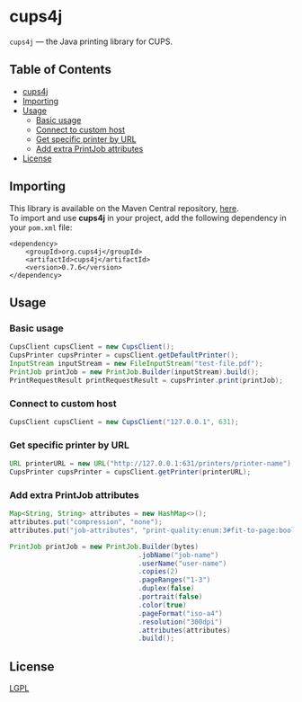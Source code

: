 # cups4j

``cups4j`` — the Java printing library for CUPS.

## Table of Contents

* [cups4j](#cups4j)
* [Importing](#importing)
* [Usage](#usage)
  * [Basic usage](#basic-usage)
  * [Connect to custom host](#connect-to-custom-host)
  * [Get specific printer by URL](#get-specific-printer-by-url)
  * [Add extra PrintJob attributes](#add-extra-printjob-attributes)
* [License](#license)

## Importing

This library is available on the Maven Central repository, [here](https://mvnrepository.com/artifact/org.cups4j/cups4j).  
To import and use **cups4j** in your project, add the following dependency in your `pom.xml` file:

```maven-pom
<dependency>
    <groupId>org.cups4j</groupId>
    <artifactId>cups4j</artifactId>
    <version>0.7.6</version>
</dependency>
```

## Usage

### Basic usage
```java
CupsClient cupsClient = new CupsClient();
CupsPrinter cupsPrinter = cupsClient.getDefaultPrinter();
InputStream inputStream = new FileInputStream("test-file.pdf");
PrintJob printJob = new PrintJob.Builder(inputStream).build();
PrintRequestResult printRequestResult = cupsPrinter.print(printJob);
```

### Connect to custom host
```java
CupsClient cupsClient = new CupsClient("127.0.0.1", 631);
```

### Get specific printer by URL
```java
URL printerURL = new URL("http://127.0.0.1:631/printers/printer-name");
CupsPrinter cupsPrinter = cupsClient.getPrinter(printerURL);
```

### Add extra PrintJob attributes
```java
Map<String, String> attributes = new HashMap<>();
attributes.put("compression", "none");
attributes.put("job-attributes", "print-quality:enum:3#fit-to-page:boolean:true#sheet-collate:keyword:collated");

PrintJob printJob = new PrintJob.Builder(bytes)
                                .jobName("job-name")
                                .userName("user-name")
                                .copies(2)
                                .pageRanges("1-3")
                                .duplex(false)
                                .portrait(false)
                                .color(true)
                                .pageFormat("iso-a4")
                                .resolution("300dpi")
                                .attributes(attributes)
                                .build();
```

## License
[LGPL](https://github.com/harwey/cups4j/blob/master/LICENSE)
